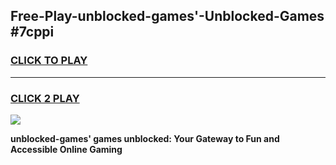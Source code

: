 
## Free-Play-unblocked-games'-Unblocked-Games #7cppi
<h3>
<a href="https://news.freeplayer.one?title=unblocked-games'&ref=8M">CLICK TO PLAY</a></h3>
<hr>

<h3>
<a href="https://news.freeplayer.one?title=unblocked-games'&ref=8M">CLICK 2 PLAY</a>
  
</h3>

<a href="https://news.freeplayer.one?title=unblocked-games'&ref=8M"><img src="https://clearcache.store/games.png"></a>


**unblocked-games' games unblocked: Your Gateway to Fun and Accessible Online Gaming**
